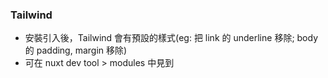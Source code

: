 ### Tailwind
- 安裝引入後，Tailwind 會有預設的樣式(eg: 把 link 的 underline 移除; body 的 padding, margin 移除)
- 可在 nuxt dev tool > modules 中見到

